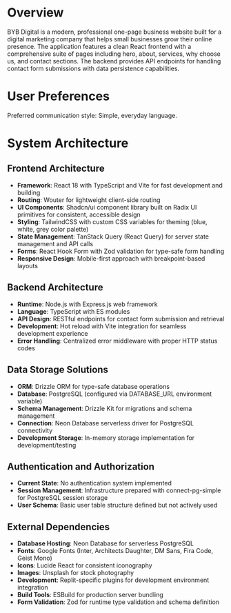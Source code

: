 # Overview

BYB Digital is a modern, professional one-page business website built for a digital marketing company that helps small businesses grow their online presence. The application features a clean React frontend with a comprehensive suite of pages including hero, about, services, why choose us, and contact sections. The backend provides API endpoints for handling contact form submissions with data persistence capabilities.

# User Preferences

Preferred communication style: Simple, everyday language.

# System Architecture

## Frontend Architecture
- **Framework**: React 18 with TypeScript and Vite for fast development and building
- **Routing**: Wouter for lightweight client-side routing
- **UI Components**: Shadcn/ui component library built on Radix UI primitives for consistent, accessible design
- **Styling**: TailwindCSS with custom CSS variables for theming (blue, white, grey color palette)
- **State Management**: TanStack Query (React Query) for server state management and API calls
- **Forms**: React Hook Form with Zod validation for type-safe form handling
- **Responsive Design**: Mobile-first approach with breakpoint-based layouts

## Backend Architecture
- **Runtime**: Node.js with Express.js web framework
- **Language**: TypeScript with ES modules
- **API Design**: RESTful endpoints for contact form submission and retrieval
- **Development**: Hot reload with Vite integration for seamless development experience
- **Error Handling**: Centralized error middleware with proper HTTP status codes

## Data Storage Solutions
- **ORM**: Drizzle ORM for type-safe database operations
- **Database**: PostgreSQL (configured via DATABASE_URL environment variable)
- **Schema Management**: Drizzle Kit for migrations and schema management
- **Connection**: Neon Database serverless driver for PostgreSQL connectivity
- **Development Storage**: In-memory storage implementation for development/testing

## Authentication and Authorization
- **Current State**: No authentication system implemented
- **Session Management**: Infrastructure prepared with connect-pg-simple for PostgreSQL session storage
- **User Schema**: Basic user table structure defined but not actively used

## External Dependencies
- **Database Hosting**: Neon Database for serverless PostgreSQL
- **Fonts**: Google Fonts (Inter, Architects Daughter, DM Sans, Fira Code, Geist Mono)
- **Icons**: Lucide React for consistent iconography
- **Images**: Unsplash for stock photography
- **Development**: Replit-specific plugins for development environment integration
- **Build Tools**: ESBuild for production server bundling
- **Form Validation**: Zod for runtime type validation and schema definition